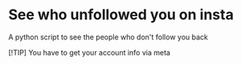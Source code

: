 # See who unfollowed you on insta
A python script to see the people who don't follow you back

[!TIP]
You have to get your account info via meta

